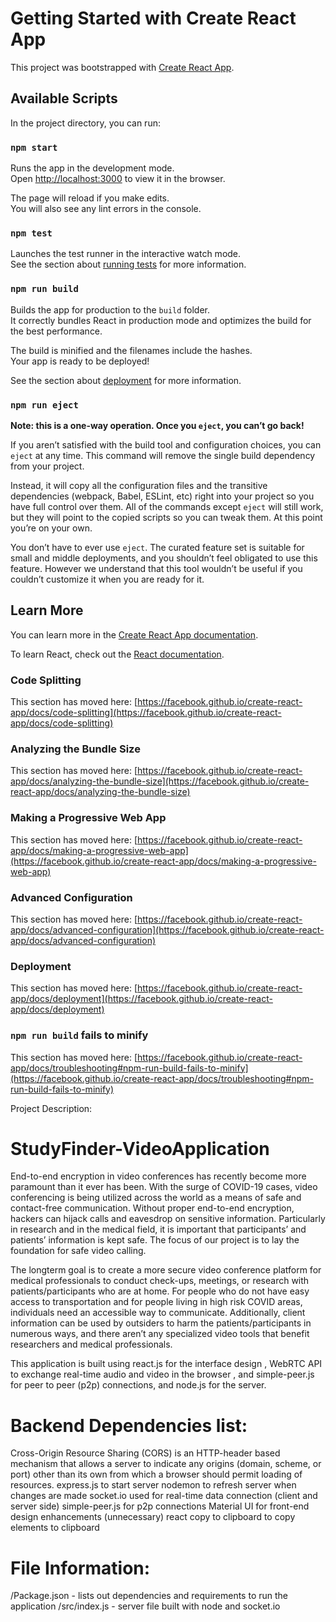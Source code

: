 # Getting Started with Create React App

This project was bootstrapped with [Create React App](https://github.com/facebook/create-react-app).

## Available Scripts

In the project directory, you can run:

### `npm start`

Runs the app in the development mode.\
Open [http://localhost:3000](http://localhost:3000) to view it in the browser.

The page will reload if you make edits.\
You will also see any lint errors in the console.

### `npm test`

Launches the test runner in the interactive watch mode.\
See the section about [running tests](https://facebook.github.io/create-react-app/docs/running-tests) for more information.

### `npm run build`

Builds the app for production to the `build` folder.\
It correctly bundles React in production mode and optimizes the build for the best performance.

The build is minified and the filenames include the hashes.\
Your app is ready to be deployed!

See the section about [deployment](https://facebook.github.io/create-react-app/docs/deployment) for more information.

### `npm run eject`

**Note: this is a one-way operation. Once you `eject`, you can’t go back!**

If you aren’t satisfied with the build tool and configuration choices, you can `eject` at any time. This command will remove the single build dependency from your project.

Instead, it will copy all the configuration files and the transitive dependencies (webpack, Babel, ESLint, etc) right into your project so you have full control over them. All of the commands except `eject` will still work, but they will point to the copied scripts so you can tweak them. At this point you’re on your own.

You don’t have to ever use `eject`. The curated feature set is suitable for small and middle deployments, and you shouldn’t feel obligated to use this feature. However we understand that this tool wouldn’t be useful if you couldn’t customize it when you are ready for it.

## Learn More

You can learn more in the [Create React App documentation](https://facebook.github.io/create-react-app/docs/getting-started).

To learn React, check out the [React documentation](https://reactjs.org/).

### Code Splitting

This section has moved here: [https://facebook.github.io/create-react-app/docs/code-splitting](https://facebook.github.io/create-react-app/docs/code-splitting)

### Analyzing the Bundle Size

This section has moved here: [https://facebook.github.io/create-react-app/docs/analyzing-the-bundle-size](https://facebook.github.io/create-react-app/docs/analyzing-the-bundle-size)

### Making a Progressive Web App

This section has moved here: [https://facebook.github.io/create-react-app/docs/making-a-progressive-web-app](https://facebook.github.io/create-react-app/docs/making-a-progressive-web-app)

### Advanced Configuration

This section has moved here: [https://facebook.github.io/create-react-app/docs/advanced-configuration](https://facebook.github.io/create-react-app/docs/advanced-configuration)

### Deployment

This section has moved here: [https://facebook.github.io/create-react-app/docs/deployment](https://facebook.github.io/create-react-app/docs/deployment)

### `npm run build` fails to minify

This section has moved here: [https://facebook.github.io/create-react-app/docs/troubleshooting#npm-run-build-fails-to-minify](https://facebook.github.io/create-react-app/docs/troubleshooting#npm-run-build-fails-to-minify)

Project Description:

# StudyFinder-VideoApplication
End-to-end encryption in video conferences has recently become more paramount than it ever has been. With the surge of COVID-19 cases, video conferencing is being utilized across the world as a means of safe and contact-free communication. Without proper end-to-end encryption, hackers can hijack calls and eavesdrop on sensitive information. Particularly in research and in the medical field, it is important that participants’ and patients’ information is kept safe. The focus of our project is to lay the foundation for safe video calling.

The longterm goal is to create a more secure video conference platform for medical professionals to conduct check-ups, meetings, or research with patients/participants who are at home. For people who do not have easy access to transportation and for people living in high risk COVID areas, individuals need an accessible way to communicate. Additionally, client information can be used by outsiders to harm the patients/participants in numerous ways, and there aren’t any specialized video tools that benefit researchers and medical professionals.

This application is built using react.js for the interface design
, WebRTC API to exchange real-time audio and video in the browser
, and simple-peer.js for peer to peer (p2p) connections, and node.js
 for the server.

# Backend Dependencies list:
Cross-Origin Resource Sharing (CORS) is an HTTP-header based mechanism that allows a server to indicate any origins (domain, scheme, or port) other than its own from which a browser should permit loading of resources.
express.js to start server
nodemon to refresh server when changes are made
socket.io used for real-time data connection (client and server side)
simple-peer.js for p2p connections
Material UI for front-end design enhancements (unnecessary)
react copy to clipboard to copy elements to clipboard

# File Information:
/Package.json - lists out dependencies and requirements to run the application
/src/index.js - server file built with node and socket.io

